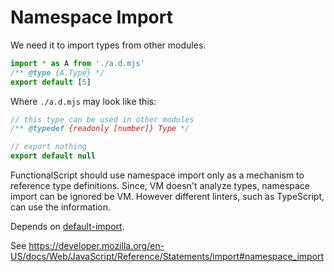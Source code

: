 # Namespace Import

We need it to import types from other modules.

```js
import * as A from './a.d.mjs'
/** @type {A.Type} */
export default [5]
```

Where `./a.d.mjs` may look like this:

```js
// this type can be used in other modules
/** @typedef {readonly [number]} Type */

// export nothing
export default null
```

FunctionalScript should use namespace import only as a mechanism to reference type definitions. Since, VM doesn't analyze types, namespace import can be ignored be VM. However different linters, such as TypeScript, can use the information.

Depends on [default-import](./2110-default-export.md).

See https://developer.mozilla.org/en-US/docs/Web/JavaScript/Reference/Statements/import#namespace_import
